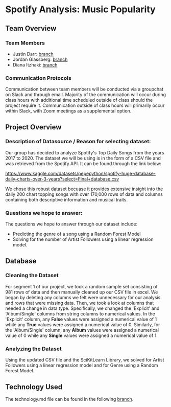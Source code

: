 # Spotify Analysis: Music Popularity

## Team Overview

### Team Members

* Justin Darr: [branch](https://github.com/ditzhaki/Spotify_Music_Popularity_Analysis/tree/jdarr)
* Jordan Glassberg: [branch](https://github.com/ditzhaki/Spotify_Music_Popularity_Analysis/tree/jglassberg)
* Diana Itzhaki: [branch](https://github.com/ditzhaki/Spotify_Music_Popularity_Analysis/tree/ditzhaki)

### Communication Protocols 

Communication between team members will be conducted via a groupchat on Slack and through email. Majority of the communication will occur during class hours with additional time scheduled outside of class should the project require it. Communication outside of class hours will primarily occur within Slack, with Zoom meetings as a supplemental option.

## Project Overview

### Description of Datasource / Reason for selecting dataset:

Our group has decided to analyze Spotify's Top Daily Songs from the years 2017 to 2020. The dataset we will be using is in the form of a CSV file and was retrieved from the Spotify API. It can be found through the link below:

https://www.kaggle.com/datasets/pepepython/spotify-huge-database-daily-charts-over-3-years?select=Final+database.csv

We chose this robust dataset becuase it provides extensive insight into the daily 200 chart topping songs with over 170,000 rows of data and columns containing both descriptive information and musical traits. 

### Questions we hope to answer:

The questions we hope to answer through our dataset include:
* Predicting the genre of a song using a Random Forest Model
* Solving for the number of Artist Followers using a linear regression model. 

## Database

### Cleaning the Dataset

For segment 1 of our project, we took a random sample set consisting of 981 rows of data and then manually cleaned up our CSV file in excel. We began by deleting any columns we felt were unnecessary for our analysis and rows that were missing data. Then, we took a look at columns that needed a change in data type. Specifically, we changed the 'Explicit' and 'Album/Single' columns from string columns to numerical values. In the 'Explicit' column, any __False__ values were assigned a numerical value of 1 while any __True__ values were assigned a numerical value of 0. Similarly, for the 'Album/Single' column, any __Album__ values were assigned a numerical value of 0 while any __Single__ values were assigned a numerical value of 1. 

### Analyzing the Dataset

Using the updated CSV file and the SciKitLearn Library, we solved for Artist Followers using a linear regression model and for Genre using a Random Forest Model. 

## Technology Used

The technology.md file can be found in the following [branch](https://github.com/ditzhaki/Spotify_Music_Popularity_Analysis/tree/ditzhaki).
